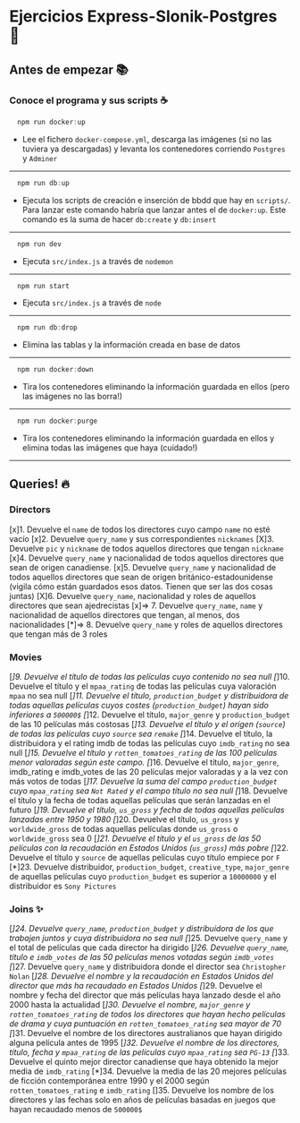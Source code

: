 # Ejercicios Express-Slonik-Postgres 🐘

## Antes de empezar 📚

### Conoce el programa y sus scripts ☕️

```js
  npm run docker:up
```

- Lee el fichero `docker-compose.yml`, descarga las imágenes (si no las tuviera ya descargadas) y levanta los contenedores corriendo `Postgres` y `Adminer`

---

```js
  npm run db:up
```

- Ejecuta los scripts de creación e inserción de bbdd que hay en `scripts/`. Para lanzar este comando habría que lanzar antes el de `docker:up`. Este comando es la suma de hacer `db:create` y `db:insert`

---

```js
  npm run dev
```

- Ejecuta `src/index.js` a través de `nodemon`

---

```js
  npm run start
```

- Ejecuta `src/index.js` a través de `node`

---

```js
  npm run db:drop
```

- Elimina las tablas y la información creada en base de datos

---

```js
  npm run docker:down
```

- Tira los contenedores eliminando la información guardada en ellos (pero las imágenes no las borra!)

---

```js
  npm run docker:purge
```

- Tira los contenedores eliminando la información guardada en ellos y elimina todas las imágenes que haya (cuidado!)

---

## Queries! 🔥

### Directors

[x]1. Devuelve el `name` de todos los directores cuyo campo `name` no esté vacío
[x]2. Devuelve `query_name` y sus correspondientes `nicknames`
[X]3. Devuelve `pic` y `nickname` de todos aquellos directores que tengan `nickname`
[x]4. Devuelve `query_name` y nacionalidad de todos aquellos directores que sean de origen canadiense.
[x]5. Devuelve `query_name` y nacionalidad de todos aquellos directores que sean de origen británico-estadounidense (vigila cómo están guardados esos datos. Tienen que ser las dos cosas juntas)
[X]6. Devuelve `query_name`, nacionalidad y roles de aquellos directores que sean ajedrecistas
[x]=> 7. Devuelve `query_name`, `name` y nacionalidad de aquellos directores que tengan, al menos, dos nacionalidades
[*]=> 8. Devuelve `query_name` y roles de aquellos directores que tengan más de 3 roles

### Movies

[*]9. Devuelve el título de todas las películas cuyo contenido no sea null
[*]10. Devuelve el título y el `mpaa_rating` de todas las películas cuya valoración `mpaa` no sea null
[*]11. Devuelve el título, `production_budget` y distribuidora de todas aquellas películas cuyos costes (`production_budget`) hayan sido inferiores a `500000$`
[*]12. Devuelve el título, `major_genre` y `production_budget` de las 10 películas más costosas
[*]13. Devuelve el título y el orígen (`source`) de todas las películas cuyo `source` sea `remake`
[*]14. Devuelve el título, la distribuidora y el rating imdb de todas las películas cuyo `imdb_rating` no sea null
[*]15. Devuelve el título y `rotten_tomatoes_rating` de las 100 películas menor valoradas según este campo.
[*]16. Devuelve el título, `major_genre`, imdb_rating e imdb_votes de las 20 películas mejor valoradas y a la vez con más votos de todas
[*]17. Devuelve la suma del campo `production_budget` cuyo `mpaa_rating` sea `Not Rated` y el campo título no sea null
[*]18. Devuelve el título y la fecha de todas aquellas películas que serán lanzadas en el futuro
[*]19. Devuelve el título, `us_gross` y fecha de todas aquellas películas lanzadas entre 1950 y 1980
[*]20. Devuelve el título, `us_gross` y `worldwide_gross` de todas aquellas películas donde `us_gross` o `worldwide_gross` sea 0
[*]21. Devuelve el título y el `us_gross` de las 50 películas con la recaudación en Estados Unidos (`us_gross`) más pobre
[*]22. Devuelve el título y `source` de aquellas películas cuyo título empiece por `F`
[*]23. Devuelve distribuidor, `production_budget`, `creative_type`, `major_genre` de aquellas películas cuyo `production_budget` es superior a `10000000` y el distribuidor es `Sony Pictures`

### Joins ✨

[*]24. Devuelve `query_name`, `production_budget` y distribuidora de los que trabajen juntos y cuya distribuidora no sea null
[*]25. Devuelve `query_name` y el total de películas que cada director ha dirigido
[*]26. Devuelve `query_name`, título e `imdb_votes` de las 50 películas menos votadas según `imdb_votes`
[*]27. Devuelve `query_name` y distribuidora donde el director sea `Christopher Nolan`
[*]28. Devuelve el nombre y la recaudación en Estados Unidos del director que más ha recaudado en Estados Unidos
[*]29. Devuelve el nombre y fecha del director que más películas haya lanzado desde el año 2000 hasta la actualidad
[*]30. Devuelve el nombre, `major_genre` y `rotten_tomatoes_rating` de todos los directores que hayan hecho películas de drama y cuya puntuación en `rotten_tomatoes_rating` sea mayor de 70
[*]31. Devuelve el nombre de los directores australianos que hayan dirigido alguna película antes de 1995
[*]32. Devuelve el nombre de los directores, título, fecha y `mpaa_rating` de las películas cuyo `mpaa_rating` sea `PG-13`
[*]33. Devuelve el quinto mejor director canadiense que haya obtenido la mejor media de `imdb_rating`
[*]34. Devuelve la media de las 20 mejores películas de ficción contemporánea entre 1990 y el 2000 según `rotten_tomatoes_rating` e `imdb_rating`
[]35. Devuelve los nombre de los directores y las fechas solo en años de películas basadas en juegos que hayan recaudado menos de `500000$`
